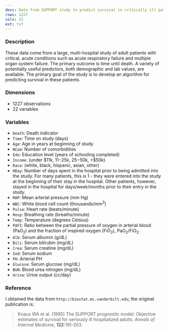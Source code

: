 ```yaml
---
desc: Data from SUPPORT study to predict survival in critically ill patients
rows: 1227
cols: 22
ext: txt
---
```


### Description

These data come from a large, multi-hospital study of adult patients with critical, acute conditions such as acute respiratory failure and multiple organ system failure.  The primary outcome is time until death.  A variety of potentially useful predictors, both demographic and lab values, are available.  The primary goal of the study is to develop an algorithm for predicting survival in these patients.

### Dimensions

* 1227 observations
* 22 variables

### Variables

* `Death`: Death indicator
* `Time`: Time on study (days)
* `Age`: Age in years at beginning of study
* `NCom`: Number of comorbidities
* `Edu`: Education level (years of schooling completed)
* `Income`: (under $11k, $11-$25k, $25-$50k, >$50k)
* `Race`: (white, black, hispanic, asian, other)
* `HDay`: Number of days spent in the hospital prior to being admitted into the study.  For many patients, this is 1 - they were entered into the study at the beginning of their stay in the hospital.  Other patients, however, stayed in the hospital for days/week/months prior to their entry in the study.
* `MAP`: Mean arterial pressure (mm Hg)
* `WBC`: White blood cell count (thousands/mm<sup>3</sup>)
* `Pulse`: Heart rate (beats/minute)
* `Resp`: Breathing rate (breaths/minute)
* `Temp`: Temperature (degrees Celsius)
* `PAFI`: Ratio between the partial pressure of oxygen in arterial blood (PaO<sub>2</sub>) and the fraction of inspired oxygen (FiO<sub>2</sub>), PaO<sub>2</sub>/FiO<sub>2</sub>.
* `Alb`: Serum albumin (g/dL)
* `Bili`: Serum bilirubin (mg/dL)
* `Crea`: Serum creatine (mg/dL)
* `Sod`: Serum sodium
* `PH`: Arterial PH
* `Glucose`: Serum glucose (mg/dL)
* `BUN`: Blood urea nitrogen (mg/dL)
* `Urine`: Urine output (cc/day)

### Reference

I obtained the data from `http://biostat.mc.vanderbilt.edu`; the original publication is:

> Knaus WA et al. (1995) The SUPPORT prognostic model: Objective estimates of survival for seriously ill hospitalized adults.  *Annals of Internal Medicine*, **122**:191-203.
